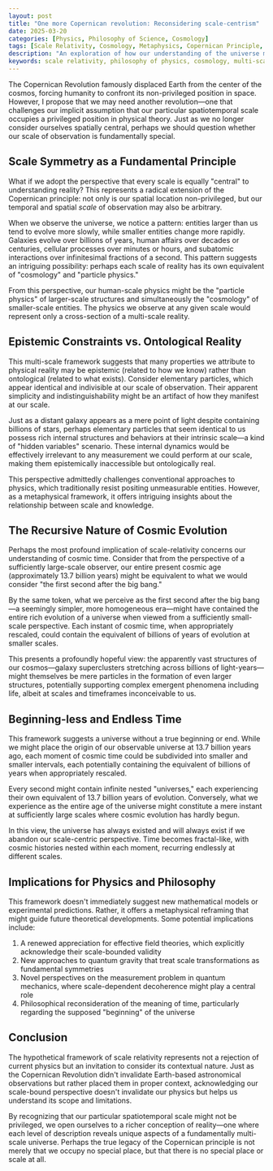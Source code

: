 ```yaml
---
layout: post
title: "One more Copernican revolution: Reconsidering scale-centrism"
date: 2025-03-20
categories: [Physics, Philosophy of Science, Cosmology]
tags: [Scale Relativity, Cosmology, Metaphysics, Copernican Principle, Multi-scale Universe]
description: "An exploration of how our understanding of the universe might be biased by our particular spatiotemporal scale, and what insights might emerge from considering all scales as equally central."
keywords: scale relativity, philosophy of physics, cosmology, multi-scale universe, spatiotemporal scales, epistemic bias, ontology of physics
---
```


The Copernican Revolution famously displaced Earth from the center of the cosmos, forcing humanity to confront its non-privileged position in space. However, I propose that we may need another revolution—one that challenges our implicit assumption that our particular spatiotemporal scale occupies a privileged position in physical theory. Just as we no longer consider ourselves spatially central, perhaps we should question whether our scale of observation is fundamentally special.

## Scale Symmetry as a Fundamental Principle

What if we adopt the perspective that every scale is equally "central" to understanding reality? This represents a radical extension of the Copernican principle: not only is our spatial location non-privileged, but our temporal and spatial *scale* of observation may also be arbitrary.

When we observe the universe, we notice a pattern: entities larger than us tend to evolve more slowly, while smaller entities change more rapidly. Galaxies evolve over billions of years, human affairs over decades or centuries, cellular processes over minutes or hours, and subatomic interactions over infinitesimal fractions of a second. This pattern suggests an intriguing possibility: perhaps each scale of reality has its own equivalent of "cosmology" and "particle physics."

From this perspective, our human-scale physics might be the "particle physics" of larger-scale structures and simultaneously the "cosmology" of smaller-scale entities. The physics we observe at any given scale would represent only a cross-section of a multi-scale reality.

## Epistemic Constraints vs. Ontological Reality

This multi-scale framework suggests that many properties we attribute to physical reality may be epistemic (related to how we know) rather than ontological (related to what exists). Consider elementary particles, which appear identical and indivisible at our scale of observation. Their apparent simplicity and indistinguishability might be an artifact of how they manifest at our scale.

Just as a distant galaxy appears as a mere point of light despite containing billions of stars, perhaps elementary particles that seem identical to us possess rich internal structures and behaviors at their intrinsic scale—a kind of "hidden variables" scenario. These internal dynamics would be effectively irrelevant to any measurement we could perform at our scale, making them epistemically inaccessible but ontologically real.

This perspective admittedly challenges conventional approaches to physics, which traditionally resist positing unmeasurable entities. However, as a metaphysical framework, it offers intriguing insights about the relationship between scale and knowledge.

## The Recursive Nature of Cosmic Evolution

Perhaps the most profound implication of scale-relativity concerns our understanding of cosmic time. Consider that from the perspective of a sufficiently large-scale observer, our entire present cosmic age (approximately 13.7 billion years) might be equivalent to what we would consider "the first second after the big bang."

By the same token, what we perceive as the first second after the big bang—a seemingly simpler, more homogeneous era—might have contained the entire rich evolution of a universe when viewed from a sufficiently small-scale perspective. Each instant of cosmic time, when appropriately rescaled, could contain the equivalent of billions of years of evolution at smaller scales.

This presents a profoundly hopeful view: the apparently vast structures of our cosmos—galaxy superclusters stretching across billions of light-years—might themselves be mere particles in the formation of even larger structures, potentially supporting complex emergent phenomena including life, albeit at scales and timeframes inconceivable to us.

## Beginning-less and Endless Time

This framework suggests a universe without a true beginning or end. While we might place the origin of our observable universe at 13.7 billion years ago, each moment of cosmic time could be subdivided into smaller and smaller intervals, each potentially containing the equivalent of billions of years when appropriately rescaled.

Every second might contain infinite nested "universes," each experiencing their own equivalent of 13.7 billion years of evolution. Conversely, what we experience as the entire age of the universe might constitute a mere instant at sufficiently large scales where cosmic evolution has hardly begun.

In this view, the universe has always existed and will always exist if we abandon our scale-centric perspective. Time becomes fractal-like, with cosmic histories nested within each moment, recurring endlessly at different scales.

## Implications for Physics and Philosophy

This framework doesn't immediately suggest new mathematical models or experimental predictions. Rather, it offers a metaphysical reframing that might guide future theoretical developments. Some potential implications include:

1. A renewed appreciation for effective field theories, which explicitly acknowledge their scale-bounded validity
2. New approaches to quantum gravity that treat scale transformations as fundamental symmetries
3. Novel perspectives on the measurement problem in quantum mechanics, where scale-dependent decoherence might play a central role
4. Philosophical reconsideration of the meaning of time, particularly regarding the supposed "beginning" of the universe

## Conclusion

The hypothetical framework of scale relativity represents not a rejection of current physics but an invitation to consider its contextual nature. Just as the Copernican Revolution didn't invalidate Earth-based astronomical observations but rather placed them in proper context, acknowledging our scale-bound perspective doesn't invalidate our physics but helps us understand its scope and limitations.

By recognizing that our particular spatiotemporal scale might not be privileged, we open ourselves to a richer conception of reality—one where each level of description reveals unique aspects of a fundamentally multi-scale universe. Perhaps the true legacy of the Copernican principle is not merely that we occupy no special place, but that there is no special place or scale at all.